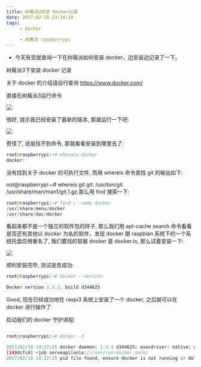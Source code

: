 ```yaml
---
title: 树莓派3安装 Docker记录
date: 2017-02-18 23:14:19
tags:
	 - Docker
	 
	 - 树莓派 raspberrypi
---
```

+ 今天有空就查询一下在树莓派如何安装 docker，边安装边记录了一下。
 <!-- more -->

树莓派3下安装 docker 记录

关于 docker 的介绍请自行查询  https://www.docker.com/

直接在树莓派3运行命令

![](https://ooo.0o0.ooo/2017/02/18/58a866da23ed6.png)

很好, 提示我已经安装了最新的版本, 那就运行一下吧:

![](https://ooo.0o0.ooo/2017/02/18/58a8677b77222.png)

奇怪了, 说是找不到命令, 那就看看安装到哪里去了:
```php
root@raspberrypi:~# whereis docker
docker:
```
没有找到关于 docker 的可执行文件, 而用 whereis 命令查找 git  的输出如下:

oot@raspberrypi:~# whereis git
git: /usr/bin/git /usr/share/man/man1/git.1.gz
那么用 find 搜索一下:
```php
root@raspberrypi:~# find / -name docker
/usr/share/menu/docker
/usr/share/doc/docker

```
看起来都不是一个独立的软件包的样子, 那么我们用 apt-cache search 命令看看是否还有其他以 docker 为名的软件，发现 docker 跟 raspbian 系统下的一个系统托盘应用重名了, 我们要找的容器 docker 是 docker.io, 那么试着安装一下:

![](https://ooo.0o0.ooo/2017/02/18/58a867cf78e39.png)

 顺利安装完毕, 测试是否成功:
 ```php
root@raspberrypi:~# docker --version

Docker version 1.3.3, build d344625
```


 Good, 现在已经成功地在 raspi3 系统上安装了一个 docker, 之后就可以在 docker 进行操作了.

启动我们的 docker 守护进程:
```php

root@raspberrypi:~# docker -d

2017/02/18 14:22:25 docker daemon: 1.3.3 d344625; execdriver: native; graphdriver:
[143dcfc4] +job serveapi(unix:///var/run/docker.sock)
2017/02/18 14:22:25 pid file found, ensure docker is not running or delete /var/run/docker.pid
```



